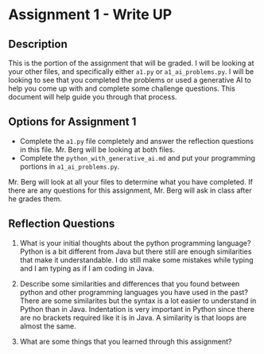 # Assignment 1 - Write UP

## Description
This is the portion of the assignment that will be graded.  I will be looking at your other files, and specifically either `a1.py` or `a1_ai_problems.py`.  I will be looking to see that you completed the problems or used a generative AI to help you come up with and complete some challenge questions.  This document will help guide you through that process.

## Options for Assignment 1
- Complete the `a1.py` file completely and answer the reflection questions in this file.  Mr. Berg will be looking at both files.
- Complete the `python_with_generative_ai.md` and put your programming portions in `a1_ai_problems.py`.

Mr. Berg will look at all your files to determine what you have completed.  If there are any questions for this assignment, Mr. Berg will ask in class after he grades them.


## Reflection Questions

1. What is your initial thoughts about the python programming language?
Python is a bit different from Java but there still are enough similarities that make it understandable. I do still make some mistakes while typing and I am typing as if I am coding in Java.

2. Describe some similarities and differences that you found between python and other programming languages you have used in the past?
There are some similarites but the syntax is a lot easier to understand in Python than in Java. Indentation is very important in Python since there are no brackets required like it is in Java. A similarity is that loops are almost the same.

3. What are some things that you learned through this assignment?